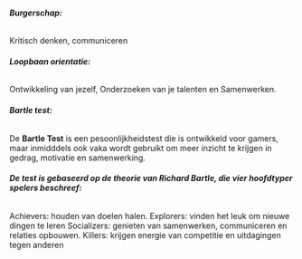 ###### **Burgerschap:**
Kritisch denken, communiceren

###### **Loopbaan orientatie:**
Ontwikkeling van jezelf,
Onderzoeken van je talenten en
Samenwerken.

###### **Bartle test:**
De **Bartle Test** is een pesoonlijkheidstest die is ontwikkeld voor gamers, maar inmidddels ook vaka wordt gebruikt om meer inzicht te krijgen in gedrag, motivatie en samenwerking.

###### **De test is gebaseerd op de theorie van Richard Bartle, die vier hoofdtyper spelers beschreef:**
Achievers: houden van doelen halen.
Explorers: vinden het leuk om nieuwe dingen te leren 
Socializers: genieten van samenwerken, communiceren en relaties opbouwen.
Killers: krijgen energie van competitie en uitdagingen tegen anderen